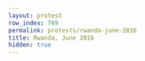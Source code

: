 ```yaml
---
layout: protest
row_index: 769
permalink: protests/rwanda-june-2016
title: Rwanda, June 2016
hidden: true
---
```


